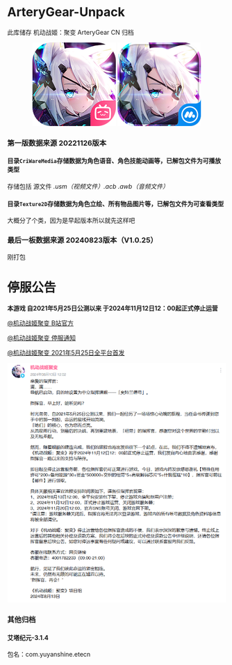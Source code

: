 ArteryGear-Unpack
===
此库储存 机动战姬：聚变 ArteryGear CN  归档


<div align=center>
<img src=".\pic0\go.OtakuGames.ArteryGear.bilibili.png">
<img src=".\pic0\com.bilibili.arterygear.yofun.mumu.png">
</div>

### 第一版数据来源 20221126版本

#### 目录`CriWareMedia`存储数据为角色语音、角色技能动画等，已解包文件为可播放类型

存储包括 源文件 *.usm（视频文件）.acb .awb（音频文件）*

#### 目录`Texture2D`存储数据为角色立绘、所有物品图片等，已解包文件为可查看类型

大概分了个类，因为是早起版本所以就先这样吧

### 最后一板数据来源 20240823版本（V1.0.25）

刚打包

# 停服公告

**本游戏 自2021年5月25日公测以来 于2024年11月12日12：00起正式停止运营**

[@机动战姬聚变 B站官方](https://space.bilibili.com/596101392)

[@机动战姬聚变 停服通知](https://t.bilibili.com/965007554372435993)

[@机动战姬聚变 2021年5月25日全平台首发](https://game.bilibili.com/AG/news.html#detail=7794)

![停服公告](./pic0/0.png)

### 其他归档

#### 艾塔纪元-3.1.4

包名：com.yuyanshine.etecn